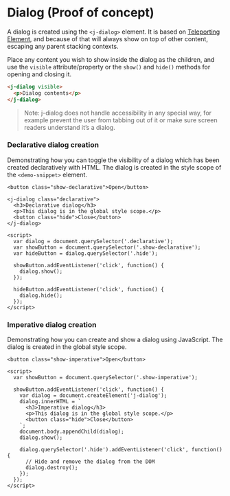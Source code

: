 # Dialog <maturity-badge poc>(Proof of concept)</maturity-badge>

A dialog is created using the `<j-dialog>` element. It is based on <a href="/teleporting-element">Teleporting Element</a>, and because of that will always show on top of other content, escaping any parent stacking contexts.

Place any content you wish to show inside the dialog as the children, and use the `visible` attribute/property or the `show()` and `hide()` methods for opening and closing it.

```html
<j-dialog visible>
  <p>Dialog contents</p>
</j-dialog>
```

> Note: j-dialog does not handle accessibility in any special way, for example prevent the user from tabbing out of it or make sure screen readers understand it’s a dialog.

### Declarative dialog creation

Demonstrating how you can toggle the visibility of a dialog which has been created declaratively with HTML. The dialog is created in the style scope of the `<demo-snippet>` element.

```html,live
<button class="show-declarative">Open</button>

<j-dialog class="declarative">
  <h3>Declarative dialog</h3>
  <p>This dialog is in the global style scope.</p>
  <button class="hide">Close</button>
</j-dialog>

<script>
  var dialog = document.querySelector('.declarative');
  var showButton = document.querySelector('.show-declarative');
  var hideButton = dialog.querySelector('.hide');

  showButton.addEventListener('click', function() {
    dialog.show();
  });

  hideButton.addEventListener('click', function() {
    dialog.hide();
  });
</script>
```


### Imperative dialog creation

Demonstrating how you can create and show a dialog using JavaScript. The dialog is created in the global style scope.

```html,live
<button class="show-imperative">Open</button>

<script>
  var showButton = document.querySelector('.show-imperative');

  showButton.addEventListener('click', function() {
    var dialog = document.createElement('j-dialog');
    dialog.innerHTML = `
      <h3>Imperative dialog</h3>
      <p>This dialog is in the global style scope.</p>
      <button class="hide">Close</button>
    `;
    document.body.appendChild(dialog);
    dialog.show();

    dialog.querySelector('.hide').addEventListener('click', function() {
      // Hide and remove the dialog from the DOM
      dialog.destroy();
    });
  });
</script>
```
